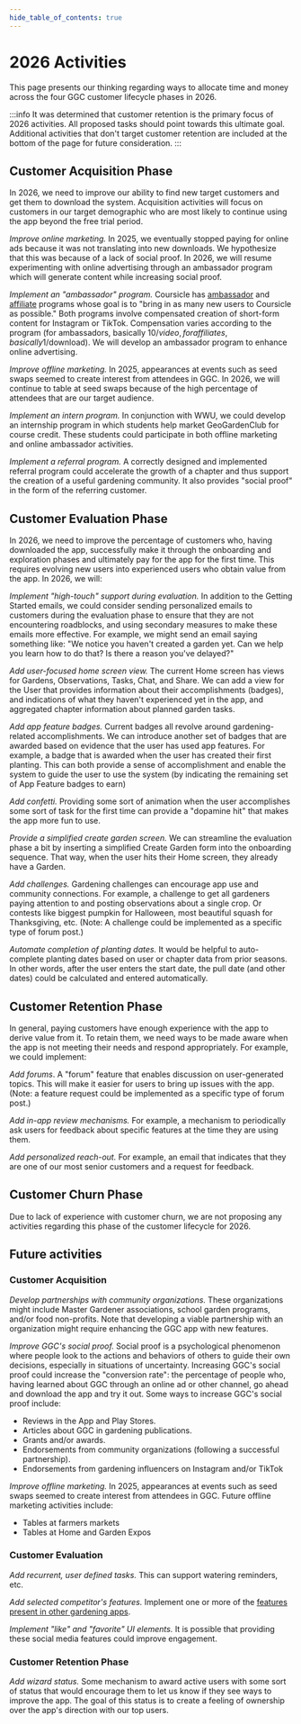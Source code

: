 ```yaml
---
hide_table_of_contents: true
---
```


# 2026 Activities

This page presents our thinking regarding ways to allocate time and money across the four GGC customer lifecycle phases in 2026.

:::info
It was determined that customer retention is the primary focus of 2026 activities.  All proposed tasks should point towards this ultimate goal.  Additional activities that don't target customer retention are included at the bottom of the page for future consideration.
:::

## Customer Acquisition Phase

In 2026, we need to improve our ability to find new target customers and get them to download the system. Acquisition activities will focus on customers in our target demographic who are most likely to continue using the app beyond the free trial period.

*Improve online marketing.*  In 2025, we eventually stopped paying for online ads because it was not translating into new downloads. We hypothesize that this was because of a lack of social proof. In 2026, we will resume experimenting with online advertising through an ambassador program which will generate content while increasing social proof.

*Implement an "ambassador" program.* Coursicle has [ambassador](https://www.coursicle.com/blog/coursicle-ambassador/) and [affiliate](https://www.coursicle.com/blog/coursicle-affiliate/) programs whose goal is to "bring in as many new users to Coursicle as possible." Both programs involve compensated creation of short-form content for Instagram or TikTok. Compensation varies according to the program (for ambassadors, basically $10/video, for affiliates, basically 1$/download).  We will develop an ambassador program to enhance online advertising.

*Improve offline marketing.* In 2025, appearances at events such as seed swaps seemed to create interest from attendees in GGC. In 2026, we will continue to table at seed swaps because of the high percentage of attendees that are our target audience.

*Implement an intern program.* In conjunction with WWU, we could develop an internship program in which students help market GeoGardenClub for course credit. These students could participate in both offline marketing and online ambassador activities.

*Implement a referral program.* A correctly designed and implemented referral program could accelerate the growth of a chapter and thus support the creation of a useful gardening community.  It also provides "social proof" in the form of the referring customer.  

## Customer Evaluation Phase

In 2026, we need to improve the percentage of customers who, having downloaded the app, successfully make it through the onboarding and exploration phases and ultimately pay for the app for the first time. This requires evolving new users into experienced users who obtain value from the app. In 2026, we will:

*Implement "high-touch" support during evaluation.* In addition to the Getting Started emails, we could consider sending personalized emails to customers during the evaluation phase to ensure that they are not encountering roadblocks, and using secondary measures to make these emails more effective. For example, we might send an email saying something like: "We notice you haven't created a garden yet. Can we help you learn how to do that? Is there a reason you've delayed?"

*Add user-focused home screen view.* The current Home screen has views for Gardens, Observations, Tasks, Chat, and Share. We can add a view for the User that provides information about their accomplishments (badges), and indications of what they haven't experienced yet in the app, and aggregated chapter information about planned garden tasks.

*Add app feature badges.* Current badges all revolve around gardening-related accomplishments. We can introduce another set of badges that are awarded based on evidence that the user has used app features. For example, a badge that is awarded when the user has created their first planting. This can both provide a sense of accomplishment and enable the system to guide the user to use the system (by indicating the remaining set of App Feature badges to earn) 

*Add confetti.*  Providing some sort of animation when the user accomplishes some sort of task for the first time can provide a "dopamine hit" that makes the app more fun to use. 

*Provide a simplified create garden screen.*  We can streamline the evaluation phase a bit by inserting a simplified Create Garden form into the onboarding sequence. That way, when the user hits their Home screen, they already have a Garden.

*Add challenges.* Gardening challenges can encourage app use and community connections. For example, a challenge to get all gardeners paying attention to and posting observations about a single crop. Or contests like biggest pumpkin for Halloween, most beautiful squash for Thanksgiving, etc. (Note: A challenge could be implemented as a specific type of forum post.)

*Automate completion of planting dates.* It would be helpful to auto-complete planting dates based on user or chapter data from prior seasons. In other words, after the user enters the start date, the pull date (and other dates) could be calculated and entered automatically.

## Customer Retention Phase

In general, paying customers have enough experience with the app to derive value from it.  To retain them, we need ways to be made aware when the app is not meeting their needs and respond appropriately.  For example, we could implement:

*Add forums*. A "forum" feature that enables discussion on user-generated topics. This will make it easier for users to bring up issues with the app. (Note: a feature request could be implemented as a specific type of forum post.)

*Add in-app review mechanisms.* For example, a mechanism to periodically ask users for feedback about specific features at the time they are using them. 

*Add personalized reach-out.* For example, an email that indicates that they are one of our most senior customers and a request for feedback.

## Customer Churn Phase

Due to lack of experience with customer churn, we are not proposing any activities regarding this phase of the customer lifecycle for 2026.

## Future activities

### Customer Acquisition

*Develop partnerships with community organizations.* These organizations might include Master Gardener associations, school garden programs, and/or food non-profits. Note that developing a viable partnership with an organization might require enhancing the GGC app with new features.

*Improve GGC's social proof.* Social proof is a psychological phenomenon where people look to the actions and behaviors of others to guide their own decisions, especially in situations of uncertainty. Increasing GGC's social proof could increase the "conversion rate": the percentage of people who, having learned about GGC through an online ad or other channel, go ahead and download the app and try it out. Some ways to increase GGC's social proof include:
* Reviews in the App and Play Stores.
* Articles about GGC in gardening publications.
* Grants and/or awards.
* Endorsements from community organizations (following a successful partnership).
* Endorsements from gardening influencers on Instagram and/or TikTok

*Improve offline marketing.* In 2025, appearances at events such as seed swaps seemed to create interest from attendees in GGC. Future offline marketing activities include:
* Tables at farmers markets
* Tables at Home and Garden Expos

### Customer Evaluation

*Add recurrent, user defined tasks.*  This can support watering reminders, etc.

*Add selected competitor's features.* Implement one or more of the [features present in other gardening apps](usability-2025#potential-features).

*Implement "like" and "favorite" UI elements.*  It is possible that providing these social media features could improve engagement.

### Customer Retention Phase

*Add wizard status.* Some mechanism to award active users with some sort of status that would encourage them to let us know if they see ways to improve the app. The goal of this status is to create a feeling of ownership over the app's direction with our top users.  